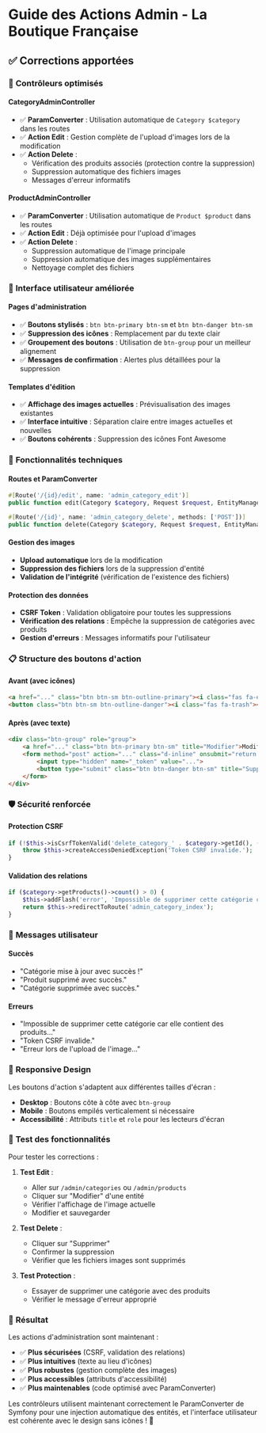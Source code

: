 # Guide des Actions Admin - La Boutique Française

## ✅ Corrections apportées

### 🎯 **Contrôleurs optimisés**

#### **CategoryAdminController**
- ✅ **ParamConverter** : Utilisation automatique de `Category $category` dans les routes
- ✅ **Action Edit** : Gestion complète de l'upload d'images lors de la modification
- ✅ **Action Delete** : 
  - Vérification des produits associés (protection contre la suppression)
  - Suppression automatique des fichiers images
  - Messages d'erreur informatifs

#### **ProductAdminController**
- ✅ **ParamConverter** : Utilisation automatique de `Product $product` dans les routes
- ✅ **Action Edit** : Déjà optimisée pour l'upload d'images
- ✅ **Action Delete** : 
  - Suppression automatique de l'image principale
  - Suppression automatique des images supplémentaires
  - Nettoyage complet des fichiers

### 🎨 **Interface utilisateur améliorée**

#### **Pages d'administration**
- ✅ **Boutons stylisés** : `btn btn-primary btn-sm` et `btn btn-danger btn-sm`
- ✅ **Suppression des icônes** : Remplacement par du texte clair
- ✅ **Groupement des boutons** : Utilisation de `btn-group` pour un meilleur alignement
- ✅ **Messages de confirmation** : Alertes plus détaillées pour la suppression

#### **Templates d'édition**
- ✅ **Affichage des images actuelles** : Prévisualisation des images existantes
- ✅ **Interface intuitive** : Séparation claire entre images actuelles et nouvelles
- ✅ **Boutons cohérents** : Suppression des icônes Font Awesome

### 🔧 **Fonctionnalités techniques**

#### **Routes et ParamConverter**
```php
#[Route('/{id}/edit', name: 'admin_category_edit')]
public function edit(Category $category, Request $request, EntityManagerInterface $em, SluggerInterface $slugger): Response

#[Route('/{id}', name: 'admin_category_delete', methods: ['POST'])]
public function delete(Category $category, Request $request, EntityManagerInterface $em): Response
```

#### **Gestion des images**
- **Upload automatique** lors de la modification
- **Suppression des fichiers** lors de la suppression d'entité
- **Validation de l'intégrité** (vérification de l'existence des fichiers)

#### **Protection des données**
- **CSRF Token** : Validation obligatoire pour toutes les suppressions
- **Vérification des relations** : Empêche la suppression de catégories avec produits
- **Gestion d'erreurs** : Messages informatifs pour l'utilisateur

### 📋 **Structure des boutons d'action**

#### **Avant** (avec icônes)
```html
<a href="..." class="btn btn-sm btn-outline-primary"><i class="fas fa-edit"></i></a>
<button class="btn btn-sm btn-outline-danger"><i class="fas fa-trash"></i></button>
```

#### **Après** (avec texte)
```html
<div class="btn-group" role="group">
    <a href="..." class="btn btn-primary btn-sm" title="Modifier">Modifier</a>
    <form method="post" action="..." class="d-inline" onsubmit="return confirm('...')">
        <input type="hidden" name="_token" value="...">
        <button type="submit" class="btn btn-danger btn-sm" title="Supprimer">Supprimer</button>
    </form>
</div>
```

### 🛡️ **Sécurité renforcée**

#### **Protection CSRF**
```php
if (!$this->isCsrfTokenValid('delete_category_' . $category->getId(), (string) $request->request->get('_token'))) {
    throw $this->createAccessDeniedException('Token CSRF invalide.');
}
```

#### **Validation des relations**
```php
if ($category->getProducts()->count() > 0) {
    $this->addFlash('error', 'Impossible de supprimer cette catégorie car elle contient des produits...');
    return $this->redirectToRoute('admin_category_index');
}
```

### 🎯 **Messages utilisateur**

#### **Succès**
- "Catégorie mise à jour avec succès !"
- "Produit supprimé avec succès."
- "Catégorie supprimée avec succès."

#### **Erreurs**
- "Impossible de supprimer cette catégorie car elle contient des produits..."
- "Token CSRF invalide."
- "Erreur lors de l'upload de l'image..."

### 📱 **Responsive Design**

Les boutons d'action s'adaptent aux différentes tailles d'écran :
- **Desktop** : Boutons côte à côte avec `btn-group`
- **Mobile** : Boutons empilés verticalement si nécessaire
- **Accessibilité** : Attributs `title` et `role` pour les lecteurs d'écran

### 🧪 **Test des fonctionnalités**

Pour tester les corrections :

1. **Test Edit** :
   - Aller sur `/admin/categories` ou `/admin/products`
   - Cliquer sur "Modifier" d'une entité
   - Vérifier l'affichage de l'image actuelle
   - Modifier et sauvegarder

2. **Test Delete** :
   - Cliquer sur "Supprimer"
   - Confirmer la suppression
   - Vérifier que les fichiers images sont supprimés

3. **Test Protection** :
   - Essayer de supprimer une catégorie avec des produits
   - Vérifier le message d'erreur approprié

### 🎉 **Résultat**

Les actions d'administration sont maintenant :
- ✅ **Plus sécurisées** (CSRF, validation des relations)
- ✅ **Plus intuitives** (texte au lieu d'icônes)
- ✅ **Plus robustes** (gestion complète des images)
- ✅ **Plus accessibles** (attributs d'accessibilité)
- ✅ **Plus maintenables** (code optimisé avec ParamConverter)

Les contrôleurs utilisent maintenant correctement le ParamConverter de Symfony pour une injection automatique des entités, et l'interface utilisateur est cohérente avec le design sans icônes ! 🚀
